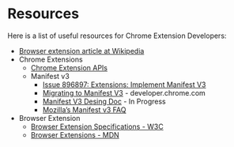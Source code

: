 # Resources

Here is a list of useful resources for Chrome Extension Developers:
- [Browser extension article at Wikipedia](https://en.wikipedia.org/wiki/Browser_extension)
- Chrome Extensions
  - [Chrome Extension APIs](https://developer.chrome.com/extensions/api_index)
  - Manifest v3
    - [Issue 896897: Extensions: Implement Manifest V3](https://bugs.chromium.org/p/chromium/issues/detail?id=896897)
    - [Migrating to Manifest V3](https://developer.chrome.com/extensions/migrating_to_manifest_v3) - developer.chrome.com
    - [Manifest V3 Desing Doc](https://docs.google.com/document/d/1nPu6Wy4LWR66EFLeYInl3NzzhHzc-qnk4w4PX-0XMw8/edit#) - In Progress
    - [Mozilla’s Manifest v3 FAQ](https://blog.mozilla.org/addons/2019/09/03/mozillas-manifest-v3-faq/)
- Browser Extension
  - [Browser Extension Specifications - W3C](https://browserext.github.io/browserext/)
  - [Browser Extensions - MDN](https://developer.mozilla.org/en-US/docs/Mozilla/Add-ons/WebExtensions)
